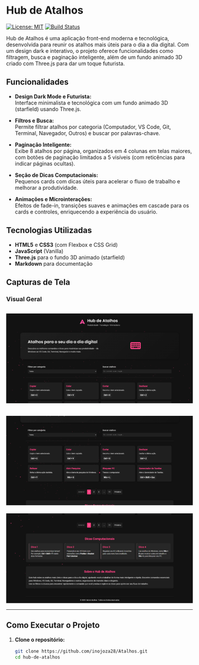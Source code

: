 # Hub de Atalhos

[![License: MIT](https://img.shields.io/badge/License-MIT-yellow.svg)](LICENSE)
[![Build Status](https://img.shields.io/badge/build-passing-brightgreen.svg)](https://github.com/yourusername/hub-de-atalhos)

Hub de Atalhos é uma aplicação front-end moderna e tecnológica, desenvolvida para reunir os atalhos mais úteis para o dia a dia digital. Com um design dark e interativo, o projeto oferece funcionalidades como filtragem, busca e paginação inteligente, além de um fundo animado 3D criado com Three.js para dar um toque futurista.

## Funcionalidades

- **Design Dark Mode e Futurista:**  
  Interface minimalista e tecnológica com um fundo animado 3D (starfield) usando Three.js.

- **Filtros e Busca:**  
  Permite filtrar atalhos por categoria (Computador, VS Code, Git, Terminal, Navegador, Outros) e buscar por palavras-chave.

- **Paginação Inteligente:**  
  Exibe 8 atalhos por página, organizados em 4 colunas em telas maiores, com botões de paginação limitados a 5 visíveis (com reticências para indicar páginas ocultas).

- **Seção de Dicas Computacionais:**  
  Pequenos cards com dicas úteis para acelerar o fluxo de trabalho e melhorar a produtividade.

- **Animações e Microinterações:**  
  Efeitos de fade-in, transições suaves e animações em cascade para os cards e controles, enriquecendo a experiência do usuário.

## Tecnologias Utilizadas

- **HTML5** e **CSS3** (com Flexbox e CSS Grid)
- **JavaScript** (Vanilla)
- **Three.js** para o fundo 3D animado (starfield)
- **Markdown** para documentação

## Capturas de Tela

### Visual Geral
![Visual Geral](preview/01.png)
--
![Visual Geral](preview/02.png)
--
![Visual Geral](preview/03.png)

---

## Como Executar o Projeto

1. **Clone o repositório:**
   ```bash
   git clone https://github.com/inojoza28/Atalhos.git
   cd hub-de-atalhos
